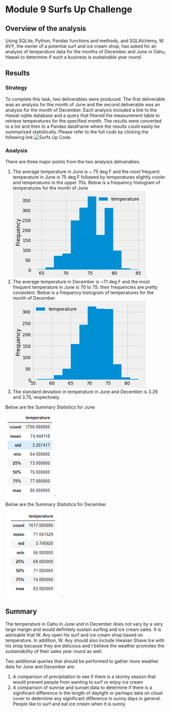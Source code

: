 # Module 9 Surfs Up Challenge
## Overview of the analysis
Using SQLite, Python, Pandas functions and methods, and SQLAlchemy, W. AVY, the owner of a potential surf and ice cream shop, has asked for an analysis of temperature data for the months of December and June in Oahu, Hawaii to determine if such a business is sustainable year round.
## Results
### Strategy
To complete this task, two deliverables were produced. The first deliverable was an analysis for the month of June and the second deliverable was an analysis for the month of December. Each analysis included a link to the Hawaii sqlite database and a query that filtered the measurement table to retrieve temperatures for the specified month. The results were converted to a list and then to a Pandas dataframe where the results could easily be summarized statistically. Please refer to the full code by clicking the following link ![Surfs Up Code](SurfsUp_Challenge.ipynb). 
### Analysis
There are three major points from the two analyisis deliverables
  
  1) The average temperature in June is ~ 75 deg F and the most frequent temperature in June is 75 deg F followed by temperatures slightly cooler and temperatures in the upper 70s. Below is a frequency histogram of temperatures for the month of June ![June Chart](June_Frequency_Temps.png).
  2) The average temperature in December is ~71 deg F and the most frequent temperature in June is 70 to 75; their frequencies are pretty consistent. Below is a frequency histogram of temperatures for the month of December ![December Chart](December_Frequency_Temps.png).
  3) The standard deviation in temperature in June and December is 3.26 and 3.75, respectively.

Below are the Summary Statistics for June 

![June Stats](June_Stats.png).

Below are the Summary Statistics for December

![December Stats](December_Stats.png).
  
## Summary

The temperature in Oahu in June and in December does not vary by a very large margin and would definitely sustain surfing and ice cream sales. It is advisable that W. Avy open his surf and ice cream shop based on temperature. In addition, W. Avy should also include Hwaiian Shave Ice with his shop because they are delicious and I believe the weather promotes the sustainability of their sales year round as well.

Two additional queries that should be performed to gather more weather data for June and December are:
  1) A comparison of precipitation to see if there is a stormy season that would prevent people from wanting to surf or enjoy ice cream
  2) A comparison of sunrise and sunset data to determine if there is a significant difference in the length of daylight or perhaps data on cloud cover to determine any significant difference in sunny days in general. People like to surf and eat ice cream when it is sunny.
